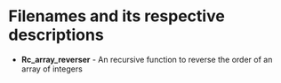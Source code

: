 # Filenames and its respective descriptions

- **Rc_array_reverser** - An recursive function to reverse the order of an array of integers
